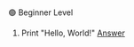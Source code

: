 🟢 Beginner Level

1. Print "Hello, World!"
   [Answer](https://github.com/m-malavika/Random/blob/main/python/BQ1.py)

